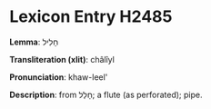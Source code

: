 # Lexicon Entry H2485

**Lemma**: חָלִיל

**Transliteration (xlit)**: châlîyl

**Pronunciation**: khaw-leel'

**Description**:
from חָלַל; a flute (as perforated); pipe.
